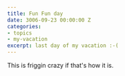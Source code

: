 ```yaml
---
title: Fun Fun day
date: 3006-09-23 00:00:00 Z
categories:
- topics
- my-vacation
excerpt: last day of my vacation :-(
---
```


This is friggin crazy if that's how it is.
